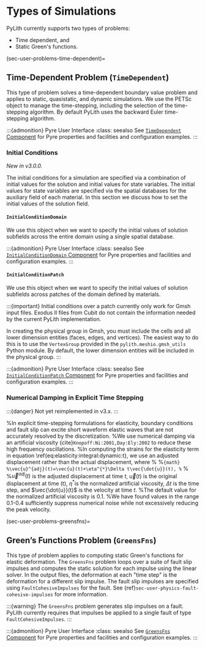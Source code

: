 # Types of Simulations

PyLith currently supports two types of problems:

* Time dependent, and
* Static Green's functions.

(sec-user-problems-time-dependent)=
## Time-Dependent Problem (`TimeDependent`)

This type of problem solves a time-dependent boundary value problem and applies to static, quasistatic, and dynamic simulations.
We use the PETSc object to manage the time-stepping, including the selection of the time-stepping algorithm.
By default PyLith uses the backward Euler time-stepping algorithm.

:::{admonition} Pyre User Interface
:class: seealso
See [`TimeDependent` Component](../components/problems/TimeDependent.md) for Pyre properties and facilities and configuration examples.
:::

### Initial Conditions

*New in v3.0.0.*

The initial conditions for a simulation are specified via a combination of initial values for the solution and initial values for state variables.
The initial values for state variables are specified via the spatial databases for the auxiliary field of each material.
In this section we discuss how to set the initial values of the solution field.

#### `InitialConditionDomain`

We use this object when we want to specify the initial values of solution subfields across the entire domain using a single spatial database.

:::{admonition} Pyre User Interface
:class: seealso
See [`InitialConditionDomain` Component](../components/problems/InitialConditionDomain.md) for Pyre properties and facilities and configuration examples.
:::

#### `InitialConditionPatch`

We use this object when we want to specify the initial values of solution subfields across patches of the domain defined by materials.

:::{important}
Initial conditions over a patch currently only work for Gmsh input files.
Exodus II files from Cubit do not contain the information needed by the current PyLith implementation.

In creating the physical group in Gmsh, you must include the cells and all lower dimension entities (faces, edges, and vertices).
The easiest way to do this is to use the `VertexGroup` provided in the `pylith.meshio.gmsh_utils` Python module.
By default, the lower dimension entities will be included in the physical group.
:::



:::{admonition} Pyre User Interface
:class: seealso
See [`InitialConditionPatch` Component](../components/problems/InitialConditionPatch.md) for Pyre properties and facilities and configuration examples.
:::

### Numerical Damping in Explicit Time Stepping

:::{danger}
Not yet reimplemented in v3.x.
:::

%In explicit time-stepping formulations for elasticity, boundary conditions and fault slip can excite short waveform elastic waves that are not accurately resolved by the discretization.
%We use numerical damping via an artificial viscosity {cite}`Knopoff:Ni:2001,Day:Ely:2002` to reduce these high frequency oscillations.
%In computing the strains for the elasticity term in equation \ref{eq:elasticity:integral:dynamic:t}, we use an adjusted displacement rather than the actual displacement, where
%
%```{math}
%\vec{u}^{adj}(t)=\vec{u}(t)+\eta^{*}\Delta t\vec{\dot{u}}(t),
%```
%
%$\vec{u}^{adj}(t)$ is the adjusted displacement at time $t$, $\vec{u}(t)$ is the original displacement at time (t), $\eta^{*}$is the normalized artificial viscosity, $\Delta t$ is the time step, and $\vec{\dot{u}}(t)$ is the velocity at time $t$.
%The default value for the normalized artificial viscosity is 0.1.
%We have found values in the range 0.1-0.4 sufficiently suppress numerical noise while not excessively reducing the peak velocity.

(sec-user-problems-greensfns)=
## Green&rsquo;s Functions Problem (`GreensFns`)

This type of problem applies to computing static Green's functions for elastic deformation.
The `GreensFns` problem loops over a suite of fault slip impulses and computes the static solution for each impulse using the linear solver.
In the output files, the deformation at each "time step" is the deformation for a different slip impulse.
The fault slip impulses are specified using `FaultCohesiveImpulses` for the fault.
See {ref}`sec-user-physics-fault-cohesive-impulses` for more information.

:::{warning}
The `GreensFns` problem generates slip impulses on a fault.
PyLith currently requires that impulses be applied to a single fault of type `FaultCohesiveImpulses`.
:::

:::{admonition} Pyre User Interface
:class: seealso
See [`GreensFns` Component](../components/problems/GreensFns.md) for Pyre properties and facilities and configuration examples.
:::
